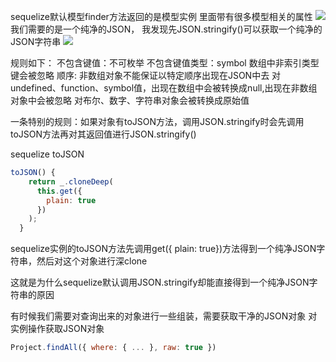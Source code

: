 sequelize默认模型finder方法返回的是模型实例
里面带有很多模型相关的属性
![](https://img2018.cnblogs.com/blog/1361028/201901/1361028-20190128201554603-492042727.png)
我们需要的是一个纯净的JSON，
我发现先JSON.stringify()可以获取一个纯净的JSON字符串
![](https://img2018.cnblogs.com/blog/1361028/201901/1361028-20190128201650623-758683950.png)

规则如下：
不包含键值：不可枚举
不包含键值类型：symbol
数组中非索引类型键会被忽略
顺序: 非数组对象不能保证以特定顺序出现在JSON中去
对undefined、function、symbol值，出现在数组中会被转换成null,出现在非数组对象中会被忽略
对布尔、数字、字符串对象会被转换成原始值

一条特别的规则：如果对象有toJSON方法，调用JSON.stringify时会先调用toJSON方法再对其返回值进行JSON.stringify()

sequelize toJSON
```js
toJSON() {
    return _.cloneDeep(
      this.get({
        plain: true
      })
    );
  }
```
sequelize实例的toJSON方法先调用get({ plain: true})方法得到一个纯净JSON字符串，然后对这个对象进行深clone

这就是为什么sequelize默认调用JSON.stringify却能直接得到一个纯净JSON字符串的原因

有时候我们需要对查询出来的对象进行一些组装，需要获取干净的JSON对象
对实例操作获取JSON对象
```js
Project.findAll({ where: { ... }, raw: true })
```
